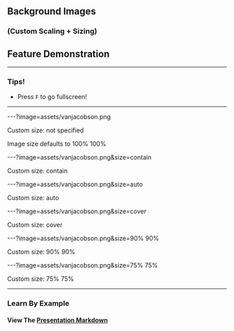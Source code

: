 ## Background Images
### (Custom Scaling + Sizing)
## Feature Demonstration

---

### Tips!

- Press `F` to go fullscreen!

---

---?image=assets/vanjacobson.png

Custom size: not specified

Image size defaults to 100% 100%


---?image=assets/vanjacobson.png&size=contain

Custom size: contain

---?image=assets/vanjacobson.png&size=auto

Custom size: auto

---?image=assets/vanjacobson.png&size=cover

Custom size: cover

---?image=assets/vanjacobson.png&size=90% 90%

Custom size: 90% 90%

---?image=assets/vanjacobson.png&size=75% 75%

Custom size: 75% 75%

---

### Learn By Example
#### View The <a target="_blank" href="https://github.com/gitpitch/feature-demo/blob/customize-image-size/PITCHME.md">Presentation Markdown</a>

